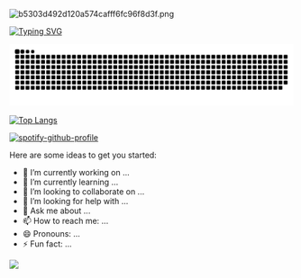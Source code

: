 
![b5303d492d120a574cafff6fc96f8d3f.png](https://img.in.th/images/b5303d492d120a574cafff6fc96f8d3f.png)


[![Typing SVG](https://readme-typing-svg.demolab.com?font=Fira+Code&duration=2000&pause=700&color=6800F7&width=435&lines=BRO%2C+it's+tips;press+'Windows%2BR'+;'type+%22cmd%22+and+enter';'type+%22code+index.html%22+';'and+enter';'then+type+%22+!+%22+and+enter';'yeah+you+start+new+project';'again...';+HAVE+FUN+%3A3;+)](https://git.io/typing-svg)

<!--https://readme-typing-svg.demolab.com/demo/ -->

<!-- ทดลองใส่งู้ -->
![](https://github.com/Platane/snk/raw/output/github-contribution-grid-snake.svg)

<!-- ทดลองใส่งู้ -->

[![Top Langs](https://github-readme-stats.vercel.app/api/top-langs/?username=Byenior)](https://github.com/anuraghazra/github-readme-stats)




[![spotify-github-profile](https://spotify-github-profile.vercel.app/api/view?uid=313dbdf6dyojmpr7zvisqmao6fiq&cover_image=true&theme=novatorem&bar_color=8100c7&bar_color_cover=false)](https://spotify-github-profile.vercel.app/api/view?uid=313dbdf6dyojmpr7zvisqmao6fiq&redirect=true)




Here are some ideas to get you started:

- 🔭 I’m currently working on ...
- 🌱 I’m currently learning ...
- 👯 I’m looking to collaborate on ...
- 🤔 I’m looking for help with ...
- 💬 Ask me about ...
- 📫 How to reach me: ...
- 😄 Pronouns: ...
- ⚡ Fun fact: ...

![](https://komarev.com/ghpvc/?username=Byenior&color=blueviolet)
